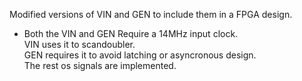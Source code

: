 Modified versions of VIN and GEN to include them in a FPGA design.   
- Both the VIN and GEN Require a 14MHz input clock.    
  VIN uses it to scandoubler.     
  GEN requires it to avoid latching or asyncronous design.    
  The rest os signals are implemented.
